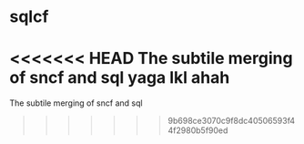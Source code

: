 # sqlcf
<<<<<<< HEAD
The subtile merging of sncf and sql yaga
lkl ahah
=======
The subtile merging of sncf and sql
>>>>>>> 9b698ce3070c9f8dc40506593f44f2980b5f90ed
